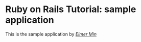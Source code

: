 # Ruby on Rails Tutorial: sample application

This is the sample application by
[*Elmer Min*](http://www.facebook.com/jaydeemin)